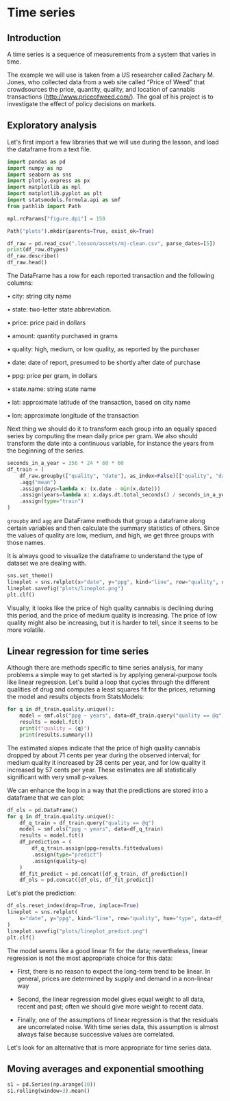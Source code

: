 # Time series

## Introduction

A time series is a sequence of measurements from a system that varies in time.

The example we will use is taken from a US researcher called Zachary M. Jones, who collected data from a web site called “Price of Weed” that crowdsources the price, quantity, quality, and location of cannabis transactions (http://www.priceofweed.com/). The goal of his project is to investigate the effect of policy decisions on markets.

## Exploratory analysis

Let's first import a few libraries that we will use during the lesson, and load the dataframe from a text file.

```python
import pandas as pd
import numpy as np
import seaborn as sns
import plotly.express as px
import matplotlib as mpl
import matplotlib.pyplot as plt
import statsmodels.formula.api as smf
from pathlib import Path

mpl.rcParams["figure.dpi"] = 150

Path("plots").mkdir(parents=True, exist_ok=True)
```

```python
df_raw = pd.read_csv(".lesson/assets/mj-clean.csv", parse_dates=[5])
print(df_raw.dtypes)
df_raw.describe()
df_raw.head()
```

The DataFrame has a row for each reported transaction and the following
columns:

• city: string city name

• state: two-letter state abbreviation.

• price: price paid in dollars

• amount: quantity purchased in grams

• quality: high, medium, or low quality, as reported by the purchaser

• date: date of report, presumed to be shortly after date of purchase

• ppg: price per gram, in dollars

• state.name: string state name

• lat: approximate latitude of the transaction, based on city name

• lon: approximate longitude of the transaction

Next thing we should do it to transform each group into an equally spaced series by computing the mean daily price per gram. We also should transform the date into a continuous variable, for instance the years from the beginning of the series.

```python
seconds_in_a_year = 356 * 24 * 60 * 60
df_train = (
    df_raw.groupby(["quality", "date"], as_index=False)[["quality", "date", "ppg"]]
    .agg("mean")
    .assign(days=lambda x: (x.date - min(x.date)))
    .assign(years=lambda x: x.days.dt.total_seconds() / seconds_in_a_year)
    .assign(type="train")
)
```

`groupby` and `agg` are DataFrame methods that group a dataframe along certain variables and then calculate the summary statistics of others. Since the values of quality are low, medium, and high, we get three groups with those names.

It is always good to visualize the dataframe to understand the type of dataset we are dealing with.

```python
sns.set_theme()
lineplot = sns.relplot(x="date", y="ppg", kind="line", row="quality", data=df_train)
lineplot.savefig("plots/lineplot.png")
plt.clf()
```

Visually, it looks like the price of high quality cannabis is declining during this period, and the price of medium quality is increasing. The price of low quality might also be increasing, but it is harder to tell, since it seems to be more volatile.

## Linear regression for time series

Although there are methods specific to time series analysis, for many problems a simple way to get started is by applying general-purpose tools like linear regression. Let's build a loop that cycles through the different qualities of drug and computes a least squares fit for the prices, returning the model and results objects from StatsModels:

```python
for q in df_train.quality.unique():
    model = smf.ols("ppg ~ years", data=df_train.query("quality == @q"))
    results = model.fit()
    print(f"quality = {q}")
    print(results.summary())
```

The estimated slopes indicate that the price of high quality cannabis dropped by about 71 cents per year during the observed interval; for medium quality it increased by 28 cents per year, and for low quality it increased by 57 cents per year. These estimates are all statistically significant with very small p-values.

We can enhance the loop in a way that the predictions are stored into a dataframe that we can plot:

```python
df_ols = pd.DataFrame()
for q in df_train.quality.unique():
    df_q_train = df_train.query("quality == @q")
    model = smf.ols("ppg ~ years", data=df_q_train)
    results = model.fit()
    df_prediction = (
        df_q_train.assign(ppg=results.fittedvalues)
        .assign(type="predict")
        .assign(quality=q)
    )
    df_fit_predict = pd.concat([df_q_train, df_prediction])
    df_ols = pd.concat([df_ols, df_fit_predict])
```

Let's plot the prediction:

```python
df_ols.reset_index(drop=True, inplace=True)
lineplot = sns.relplot(
    x="date", y="ppg", kind="line", row="quality", hue="type", data=df_ols
)
lineplot.savefig("plots/lineplot_predict.png")
plt.clf()
```

The model seems like a good linear fit for the data; nevertheless, linear regression is not the most appropriate choice for this data:

* First, there is no reason to expect the long-term trend to be linear. In general, prices are determined by supply and demand in a non-linear way

* Second, the linear regression model gives equal weight to all data, recent and past; often we should give more weight to recent data.

* Finally, one of the assumptions of linear regression is that the residuals are uncorrelated noise. With time series data, this assumption is almost always false because successive values are correlated.

Let's look for an alternative that is more appropriate for time series data.

## Moving averages and exponential smoothing



```python
s1 = pd.Series(np.arange(10))
s1.rolling(window=3).mean()
```



